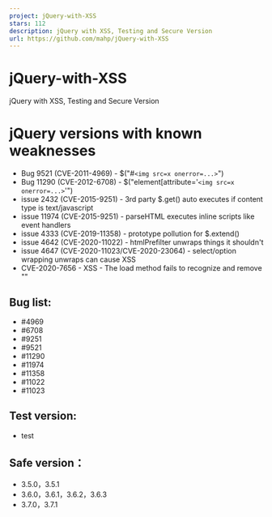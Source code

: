 ```yaml
---
project: jQuery-with-XSS
stars: 112
description: jQuery with XSS, Testing and Secure Version
url: https://github.com/mahp/jQuery-with-XSS
---
```


jQuery-with-XSS
===============

jQuery with XSS, Testing and Secure Version

jQuery versions with known weaknesses
=====================================

-   Bug 9521 (CVE-2011-4969) - $("#`<img src=x onerror=...>`")
-   Bug 11290 (CVE-2012-6708) - $("element\[attribute='`<img src=x onerror=...>`'")
-   issue 2432 (CVE-2015-9251) - 3rd party $.get() auto executes if content type is text/javascript
-   issue 11974 (CVE-2015-9251) - parseHTML executes inline scripts like event handlers
-   issue 4333 (CVE-2019-11358) - prototype pollution for $.extend()
-   issue 4642 (CVE-2020-11022) - htmlPrefilter unwraps things it shouldn't
-   issue 4647 (CVE-2020-11023/CVE-2020-23064) - select/option wrapping unwraps can cause XSS
-   CVE-2020-7656 - XSS - The load method fails to recognize and remove "<script>" HTML tags that contain a whitespace character, i.e: "</script >"

Bug list:
---------

-   #4969
-   #6708
-   #9251
-   #9521
-   #11290
-   #11974
-   #11358
-   #11022
-   #11023

Test version:
-------------

-   test

Safe version：
-------------

-   3.5.0，3.5.1
-   3.6.0，3.6.1，3.6.2，3.6.3
-   3.7.0，3.7.1
